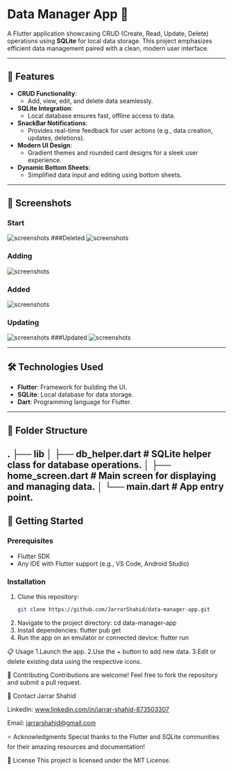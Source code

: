 # Data Manager App 📱  
A Flutter application showcasing CRUD (Create, Read, Update, Delete) operations using **SQLite** for local data storage. This project emphasizes efficient data management paired with a clean, modern user interface.

---

## 🌟 Features  
- **CRUD Functionality**:  
  - Add, view, edit, and delete data seamlessly.  
- **SQLite Integration**:  
  - Local database ensures fast, offline access to data.  
- **SnackBar Notifications**:  
  - Provides real-time feedback for user actions (e.g., data creation, updates, deletions).  
- **Modern UI Design**:  
  - Gradient themes and rounded card designs for a sleek user experience.  
- **Dynamic Bottom Sheets**:  
  - Simplified data input and editing using bottom sheets.  

---

## 🚀 Screenshots  
### Start
![screenshots](https://github.com/JarrarShahid/data-manager-app/blob/main/Assets/Start.jpg)
###Deleted
![screenshots](https://github.com/JarrarShahid/data-manager-app/blob/main/Assets/Delete.jpg)
### Adding
![screenshots](https://github.com/JarrarShahid/data-manager-app/blob/main/Assets/Adding.jpg)
### Added
![screenshots](https://github.com/JarrarShahid/data-manager-app/blob/main/Assets/Added.jpg)
### Updating
![screenshots](https://github.com/JarrarShahid/data-manager-app/blob/main/Assets/Updating.jpg)
###Updated
![screenshots](https://github.com/JarrarShahid/data-manager-app/blob/main/Assets/Updated.jpg)


---

## 🛠️ Technologies Used  
- **Flutter**: Framework for building the UI.  
- **SQLite**: Local database for data storage.  
- **Dart**: Programming language for Flutter.  

---

## 📂 Folder Structure  
. ├── lib │ ├── db_helper.dart # SQLite helper class for database operations. │ ├── home_screen.dart # Main screen for displaying and managing data. │ └── main.dart # App entry point.
---

## 🔧 Getting Started  
### Prerequisites  
- Flutter SDK  
- Any IDE with Flutter support (e.g., VS Code, Android Studio)  

### Installation  
1. Clone this repository:  
   ```bash
   git clone https://github.com/JarrarShahid/data-manager-app.git
2. Navigate to the project directory:
    cd data-manager-app
3. Install dependencies:
    flutter pub get
4. Run the app on an emulator or connected device:
    flutter run


📋 Usage
1.Launch the app.
2.Use the + button to add new data.
3.Edit or delete existing data using the respective icons.

🤝 Contributing
Contributions are welcome! Feel free to fork the repository and submit a pull request.

📧 Contact
Jarrar Shahid

LinkedIn: www.linkedin.com/in/jarrar-shahid-873503307

Email: jarrarshahid@gmail.com

⭐ Acknowledgments
Special thanks to the Flutter and SQLite communities for their amazing resources and documentation!

📄 License
This project is licensed under the MIT License.
